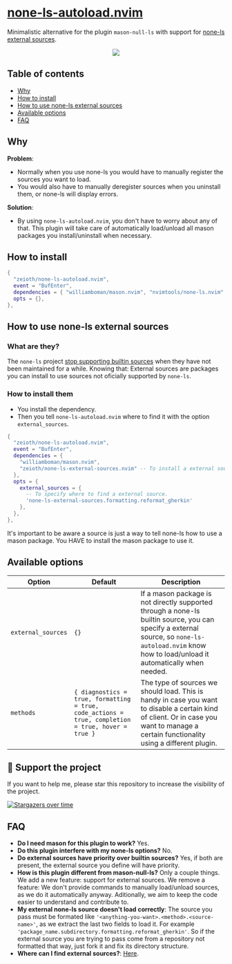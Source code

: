 # [none-ls-autoload.nvim](https://github.com/Zeioth/none-ls-autoload.nvim)
Minimalistic alternative for the plugin `mason-null-ls` with support for [none-ls](https://github.com/nvimtools/none-ls.nvim) [external sources](https://github.com/nvimtools/none-ls-extras.nvim).

<div align="center">
  <a href="https://discord.gg/ymcMaSnq7d" rel="nofollow">
      <img src="https://img.shields.io/discord/1121138836525813760?color=azure&labelColor=6DC2A4&logo=discord&logoColor=black&label=Join the discord server&style=for-the-badge" data-canonical-src="https://img.shields.io/discord/1121138836525813760">
    </a>
</div>

## Table of contents

- [Why](#why)
- [How to install](#how-to-install)
- [How to use none-ls external sources](#how-to-use-none-ls-external-sources)
- [Available options](#available-options)
- [FAQ](#faq)

## Why
**Problem**:
* Normally when you use none-ls you would have to manually register the sources you want to load.
* You would also have to manually deregister sources when you uninstall them, or none-ls will display errors.

**Solution**:
* By using `none-ls-autoload.nvim`, you don't have to worry about any of that. This plugin will take care of automatically load/unload all mason packages you install/uninstall when necessary.

## How to install

```lua
{
  "zeioth/none-ls-autoload.nvim",
  event = "BufEnter",
  dependencies = { "williamboman/mason.nvim", "nvimtools/none-ls.nvim" },
  opts = {},
},
```

## How to use none-ls external sources
### What are they?

The `none-ls` project [stop supporting builtin sources](https://github.com/nvimtools/none-ls.nvim/discussions/81) when they have not been maintained for a while. Knowing that: External sources are packages you can install to use sources not oficially supported by `none-ls`.

### How to install them

* You install the dependency.
* Then you tell `none-ls-autoload.nvim` where to find it with the option `external_sources`.

```lua
{
  "zeioth/none-ls-autoload.nvim",
  event = "BufEnter",
  dependencies = {
    "williamboman/mason.nvim",
    "zeioth/none-ls-external-sources.nvim" -- To install a external sources library.
  },
  opts = {
    external_sources = {
      -- To specify where to find a external source.
      'none-ls-external-sources.formatting.reformat_gherkin'
    },
  },
},
```

It's important to be aware a source is just a way to tell none-ls how to use a mason package. You HAVE to install the mason package to use it.

## Available options

| Option | Default | Description|
|--|--|--|
| `external_sources` | `{}` | If a mason package is not directly supported through a none-ls builtin source, you can specify a external source, so `none-ls-autoload.nvim` know how to load/unload it automatically when needed. |
| `methods` | `{ diagnostics = true, formatting = true, code_actions = true, completion = true, hover = true }` | The type of sources we should load. This is handy in case you want to disable a certain kind of client. Or in case you want to manage a certain functionality using a different plugin. |

## 🌟 Support the project
If you want to help me, please star this repository to increase the visibility of the project.

[![Stargazers over time](https://starchart.cc/Zeioth/none-ls-autoload.nvim.svg)](https://starchart.cc/Zeioth/none-ls-autoload.nvim)

## FAQ

* **Do I need mason for this plugin to work?** Yes.
* **Do this plugin interfere with my none-ls options?** No.
* **Do external sources have priority over builtin sources?** Yes, if both are present, the external source you define will have priority.
* **How is this plugin different from mason-null-ls?** Only a couple things. We add a new feature: support for external sources. We remove a feature: We don't provide commands to manually load/unload sources, as we do it automatically anyway. Aditionally, we aim to keep the code easier to understand and contribute to.
* **My external none-ls source doesn't load correctly**: The source you pass must be formated like `'<anything-you-want>.<method>.<source-name>'`, as we extract the last two fields to load it. For example `'package_name.subdirectory.formatting.reformat_gherkin'`. So if the external source you are trying to pass come from a repository not formatted that way, just fork it and fix its directory structure.
* **Where can I find external sources?**: [Here](https://github.com/Zeioth/none-ls-external-sources.nvim).
